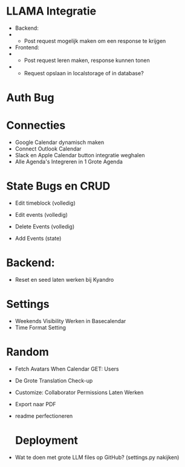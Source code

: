 # LLAMA Integratie

- Backend:
- - Post request mogelijk maken om een response te krijgen
- Frontend:
- - Post request leren maken, response kunnen tonen
- - Request opslaan in localstorage of in database?

# Auth Bug

# Connecties

- Google Calendar dynamisch maken
- Connect Outlook Calendar
- Slack en Apple Calendar button integratie weghalen
- Alle Agenda's Integreren in 1 Grote Agenda

# State Bugs en CRUD

- Edit timeblock (volledig)
- Edit events (volledig)
- Delete Events (volledig)

- Add Events (state)

# Backend:

- Reset en seed laten werken bij Kyandro

# Settings

- Weekends Visibility Werken in Basecalendar
- Time Format Setting

# Random

- Fetch Avatars When Calendar GET: Users
- De Grote Translation Check-up
- Customize: Collaborator Permissions Laten Werken
- Export naar PDF
- readme perfectioneren

  # Deployment

- Wat te doen met grote LLM files op GitHub? (settings.py nakijken)
